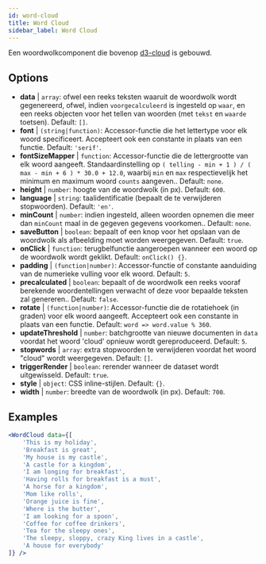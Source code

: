 ```yaml
---
id: word-cloud 
title: Word Cloud
sidebar_label: Word Cloud
---
```


Een woordwolkcomponent die bovenop [d3-cloud](https://github.com/jasondavies/d3-cloud) is gebouwd.

## Options

* __data__ | `array`: ofwel een reeks teksten waaruit de woordwolk wordt gegenereerd, ofwel, indien `voorgecalculeerd` is ingesteld op `waar`, en een reeks objecten voor het tellen van woorden (met `tekst` en `waarde` toetsen). Default: `[]`.
* __font__ | `(string|function)`: Accessor-functie die het lettertype voor elk woord specificeert. Accepteert ook een constante in plaats van een functie. Default: `'serif'`.
* __fontSizeMapper__ | `function`: Accessor-functie die de lettergrootte van elk woord aangeeft. Standaardinstelling op `( telling - min + 1 ) / ( max - min + 6 ) * 30.0 + 12.0`, waarbij `min` en `max` respectievelijk het minimum en maximum woord `counts` aangeven.. Default: `none`.
* __height__ | `number`: hoogte van de woordwolk (in px). Default: `600`.
* __language__ | `string`: taalidentificatie (bepaalt de te verwijderen stopwoorden). Default: `'en'`.
* __minCount__ | `number`: indien ingesteld, alleen woorden opnemen die meer dan `minCount` maal in de gegeven gegevens voorkomen.. Default: `none`.
* __saveButton__ | `boolean`: bepaalt of een knop voor het opslaan van de woordwolk als afbeelding moet worden weergegeven. Default: `true`.
* __onClick__ | `function`: terugbelfunctie aangeroepen wanneer een woord op de woordwolk wordt geklikt. Default: `onClick() {}`.
* __padding__ | `(function|number)`: Accessor-functie of constante aanduiding van de numerieke vulling voor elk woord. Default: `5`.
* __precalculated__ | `boolean`: bepaalt of de woordwolk een reeks vooraf berekende woordentellingen verwacht of deze voor bepaalde teksten zal genereren.. Default: `false`.
* __rotate__ | `(function|number)`: Accessor-functie die de rotatiehoek (in graden) voor elk woord aangeeft. Accepteert ook een constante in plaats van een functie. Default: `word => word.value % 360`.
* __updateThreshold__ | `number`: batchgrootte van nieuwe documenten in `data` voordat het woord 'cloud' opnieuw wordt gereproduceerd. Default: `5`.
* __stopwords__ | `array`: extra stopwoorden te verwijderen voordat het woord "cloud" wordt weergegeven. Default: `[]`.
* __triggerRender__ | `boolean`: rerender wanneer de dataset wordt uitgewisseld. Default: `true`.
* __style__ | `object`: CSS inline-stijlen. Default: `{}`.
* __width__ | `number`: breedte van de woordwolk (in px). Default: `700`.


## Examples

```jsx live
<WordCloud data={[
	'This is my holiday', 
	'Breakfast is great', 
	'My house is my castle', 
	'A castle for a kingdom', 
	'I am longing for breakfast',
	'Having rolls for breakfast is a must',
	'A horse for a kingdom',
	'Mom like rolls',
	'Orange juice is fine',
	'Where is the butter',
	'I am looking for a spoon',
	'Coffee for coffee drinkers',
	'Tea for the sleepy ones',
	'The sleepy, sloppy, crazy King lives in a castle',
	'A house for everybody'
]} />
```



